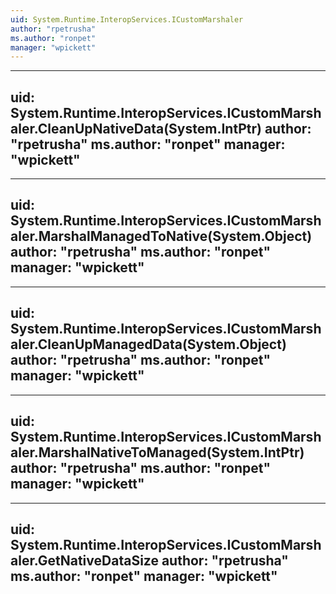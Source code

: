 ```yaml
---
uid: System.Runtime.InteropServices.ICustomMarshaler
author: "rpetrusha"
ms.author: "ronpet"
manager: "wpickett"
---
```


---
uid: System.Runtime.InteropServices.ICustomMarshaler.CleanUpNativeData(System.IntPtr)
author: "rpetrusha"
ms.author: "ronpet"
manager: "wpickett"
---

---
uid: System.Runtime.InteropServices.ICustomMarshaler.MarshalManagedToNative(System.Object)
author: "rpetrusha"
ms.author: "ronpet"
manager: "wpickett"
---

---
uid: System.Runtime.InteropServices.ICustomMarshaler.CleanUpManagedData(System.Object)
author: "rpetrusha"
ms.author: "ronpet"
manager: "wpickett"
---

---
uid: System.Runtime.InteropServices.ICustomMarshaler.MarshalNativeToManaged(System.IntPtr)
author: "rpetrusha"
ms.author: "ronpet"
manager: "wpickett"
---

---
uid: System.Runtime.InteropServices.ICustomMarshaler.GetNativeDataSize
author: "rpetrusha"
ms.author: "ronpet"
manager: "wpickett"
---
